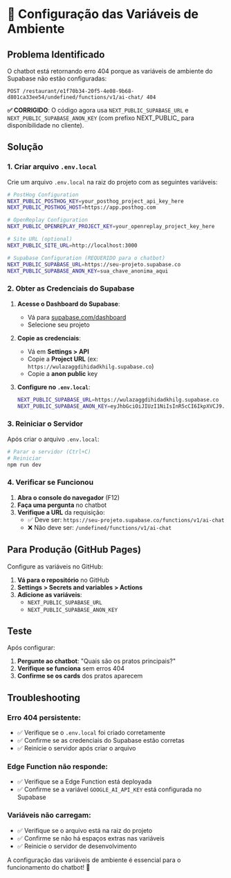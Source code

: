 # 🔧 Configuração das Variáveis de Ambiente

## Problema Identificado

O chatbot está retornando erro 404 porque as variáveis de ambiente do Supabase não estão configuradas:
```
POST /restaurant/e1f70b34-20f5-4e08-9b68-d801ca33ee54/undefined/functions/v1/ai-chat/ 404
```

**✅ CORRIGIDO**: O código agora usa `NEXT_PUBLIC_SUPABASE_URL` e `NEXT_PUBLIC_SUPABASE_ANON_KEY` (com prefixo NEXT_PUBLIC_ para disponibilidade no cliente).

## Solução

### 1. Criar arquivo `.env.local`

Crie um arquivo `.env.local` na raiz do projeto com as seguintes variáveis:

```bash
# PostHog Configuration
NEXT_PUBLIC_POSTHOG_KEY=your_posthog_project_api_key_here
NEXT_PUBLIC_POSTHOG_HOST=https://app.posthog.com

# OpenReplay Configuration
NEXT_PUBLIC_OPENREPLAY_PROJECT_KEY=your_openreplay_project_key_here

# Site URL (optional)
NEXT_PUBLIC_SITE_URL=http://localhost:3000

# Supabase Configuration (REQUERIDO para o chatbot)
NEXT_PUBLIC_SUPABASE_URL=https://seu-projeto.supabase.co
NEXT_PUBLIC_SUPABASE_ANON_KEY=sua_chave_anonima_aqui
```

### 2. Obter as Credenciais do Supabase

1. **Acesse o Dashboard do Supabase**:
   - Vá para [supabase.com/dashboard](https://supabase.com/dashboard)
   - Selecione seu projeto

2. **Copie as credenciais**:
   - Vá em **Settings > API**
   - Copie a **Project URL** (ex: `https://wulazaggdihidadkhilg.supabase.co`)
   - Copie a **anon public** key

3. **Configure no `.env.local`**:
   ```bash
   NEXT_PUBLIC_SUPABASE_URL=https://wulazaggdihidadkhilg.supabase.co
   NEXT_PUBLIC_SUPABASE_ANON_KEY=eyJhbGciOiJIUzI1NiIsInR5cCI6IkpXVCJ9...
   ```

### 3. Reiniciar o Servidor

Após criar o arquivo `.env.local`:

```bash
# Parar o servidor (Ctrl+C)
# Reiniciar
npm run dev
```

### 4. Verificar se Funcionou

1. **Abra o console do navegador** (F12)
2. **Faça uma pergunta** no chatbot
3. **Verifique a URL** da requisição:
   - ✅ Deve ser: `https://seu-projeto.supabase.co/functions/v1/ai-chat`
   - ❌ Não deve ser: `/undefined/functions/v1/ai-chat`

## Para Produção (GitHub Pages)

Configure as variáveis no GitHub:

1. **Vá para o repositório** no GitHub
2. **Settings > Secrets and variables > Actions**
3. **Adicione as variáveis**:
   - `NEXT_PUBLIC_SUPABASE_URL`
   - `NEXT_PUBLIC_SUPABASE_ANON_KEY`

## Teste

Após configurar:

1. **Pergunte ao chatbot**: "Quais são os pratos principais?"
2. **Verifique se funciona** sem erros 404
3. **Confirme se os cards** dos pratos aparecem

## Troubleshooting

### Erro 404 persistente:
- ✅ Verifique se o `.env.local` foi criado corretamente
- ✅ Confirme se as credenciais do Supabase estão corretas
- ✅ Reinicie o servidor após criar o arquivo

### Edge Function não responde:
- ✅ Verifique se a Edge Function está deployada
- ✅ Confirme se a variável `GOOGLE_AI_API_KEY` está configurada no Supabase

### Variáveis não carregam:
- ✅ Verifique se o arquivo está na raiz do projeto
- ✅ Confirme se não há espaços extras nas variáveis
- ✅ Reinicie o servidor de desenvolvimento

A configuração das variáveis de ambiente é essencial para o funcionamento do chatbot! 🔧
